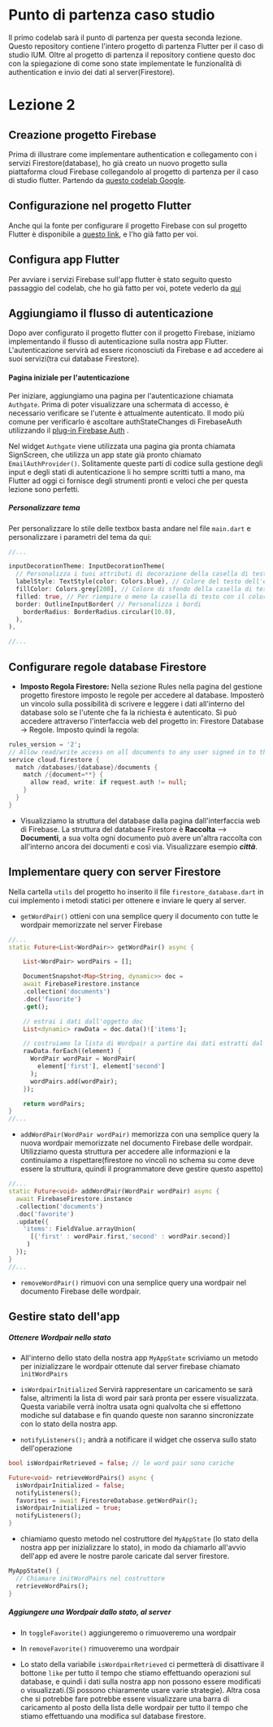 # Punto di partenza caso studio

Il primo codelab sarà il punto di partenza per questa seconda lezione.
Questo repository contiene l'intero progetto di partenza Flutter per il caso di studio IUM. Oltre al progetto di partenza il repository contiene questo doc con la spiegazione di come sono state implementate le funzionalità di authentication e invio dei dati al server(Firestore).

# Lezione 2

## Creazione progetto Firebase

Prima di illustrare come implementare authentication e collegamento con i servizi Firestore(database), ho già creato un nuovo progetto sulla piattaforma cloud Firebase collegandolo al progetto di partenza per il caso di studio flutter. Partendo da [questo codelab Google](https://firebase.google.com/codelabs/firebase-get-to-know-flutter?hl=it#2).

## Configurazione nel progetto Flutter

Anche qui la fonte per configurare il progetto Firebase con sul progetto Flutter è disponibile a [questo link](https://firebase.google.com/codelabs/firebase-get-to-know-flutter?hl=it#3), e l'ho già fatto per voi.

## Configura app Flutter

Per avviare i servizi Firebase sull'app flutter è stato seguito questo passaggio del codelab, che ho già fatto per voi, potete vederlo da [qui](https://firebase.google.com/codelabs/firebase-auth-in-flutter-apps?hl=it#2)

## Aggiungiamo il flusso di autenticazione

Dopo aver configurato il progetto flutter con il progetto Firebase, iniziamo implementando il flusso di autenticazione sulla nostra app Flutter.
L'autenticazione servirà ad essere riconosciuti da Firebase e ad accedere ai suoi servizi(tra cui database Firestore).

#### Pagina iniziale per l'autenticazione

Per iniziare, aggiungiamo una pagina per l'autenticazione chiamata `Authgate`. Prima di poter visualizzare una schermata di accesso, è necessario verificare se l'utente è attualmente autenticato. Il modo più comune per verificarlo è ascoltare authStateChanges di FirebaseAuth utilizzando il [plug-in Firebase Auth](https://firebase.google.com/docs/auth/flutter/start?hl=it#authstatechanges) .

Nel widget `Authgate` viene utilizzata una pagina gia pronta chiamata SignScreen, che utilizza un app state già pronto chiamato `EmailAuthProvider()`. Solitamente queste parti di codice sulla gestione degli input e degli stati di autenticazione li ho sempre scritti tutti a mano, ma Flutter ad oggi ci fornisce degli strumenti pronti e veloci che per questa lezione sono perfetti.

##### Personalizzare tema

Per personalizzare lo stile delle textbox basta andare nel file `main.dart` e personalizzare i parametri del tema da qui:

```dart
//...

inputDecorationTheme: InputDecorationTheme(
  // Personalizza i tuoi attributi di decorazione della casella di testo qui
  labelStyle: TextStyle(color: Colors.blue), // Colore del testo dell'etichetta
  fillColor: Colors.grey[200], // Colore di sfondo della casella di testo
  filled: true, // Per riempire o meno la casella di testo con il colore di sfondo
  border: OutlineInputBorder( // Personalizza i bordi
    borderRadius: BorderRadius.circular(10.0),
  ),
),

//...
```

## Configurare regole database Firestore

- **Imposto Regola Firestore:** Nella sezione Rules nella pagina del gestione progetto firestore imposto le regole per accedere al database. Imposterò un vincolo sulla possibilità di scrivere e leggere i dati all'interno del database solo se l'utente che fa la richiesta è autenticato. Si può accedere attraverso l'interfaccia web del progetto in: Firestore Database -> Regole. Imposto quindi la regola:

```dart
rules_version = '2';
// Allow read/write access on all documents to any user signed in to the application
service cloud.firestore {
  match /databases/{database}/documents {
    match /{document=**} {
      allow read, write: if request.auth != null;
    }
  }
}
```

- Visualizziamo la struttura del database dalla pagina dall'interfaccia web di Firebase. La struttura del database Firestore è **Raccolta** --> **Documenti**, a sua volta ogni documento può avere un'altra raccolta con all'interno ancora dei documenti e così via. Visualizzare esempio ***città***.

## Implementare query con server Firestore

Nella cartella `utils` del progetto ho inserito il file `firestore_database.dart` in cui implemento i metodi statici per ottenere e inviare le query al server.

- `getWordPair()` ottieni con una semplice query il documento con tutte le wordpair memorizzate nel server Firebase

```dart
//...
static Future<List<WordPair>> getWordPair() async {

    List<WordPair> wordPairs = [];

    DocumentSnapshot<Map<String, dynamic>> doc = 
    await FirebaseFirestore.instance
    .collection('documents')
    .doc('favorite')
    .get();

    // estrai i dati dall'oggetto doc
    List<dynamic> rawData = doc.data()!['items'];

    // costruiamo la lista di Wordpair a partire dai dati estratti dal doc 
    rawData.forEach((element) {
      WordPair wordPair = WordPair(
        element['first'], element['second']
      );
      wordPairs.add(wordPair);
    });

    return wordPairs;
}
//... 
```

- `addWordPair(WordPair wordPair)` memorizza con una semplice query la nuova wordpair memorizzate nel documento Firebase delle wordpair. Utilizziamo questa struttura per accedere alle informazioni e la continuiamo a rispettare(firestore no vincoli no schema su come deve essere la struttura, quindi il programmatore deve gestire questo aspetto)

```dart
//...
static Future<void> addWordPair(WordPair wordPair) async {
  await FirebaseFirestore.instance
  .collection('documents')
  .doc('favorite')
  .update({
    'items': FieldValue.arrayUnion(
      [{'first' : wordPair.first,'second' : wordPair.second}]
     )
  });
}
//... 
```

- `removeWordPair()` rimuovi con una semplice query una wordpair nel documento Firebase delle wordpair.

## Gestire stato dell'app

##### Ottenere Wordpair nello stato

- All'interno dello stato della nostra app `MyAppState` scriviamo un metodo per inizializzare le wordpair ottenute dal server firebase chiamato `initWordPairs`

- `isWordpairInitialized` Servirà rappresentare un caricamento se sarà false, altrimenti la lista di word pair sarà pronta per essere visualizzata. Questa variabile verrà inoltra usata ogni qualvolta che si effettono modiche sul database e fin quando queste non saranno sincronizzate con lo stato della nostra app. 

- `notifyListeners();` andrà a notificare il widget che osserva sullo stato dell'operazione

```dart
bool isWordpairRetrieved = false; // le word pair sono cariche

Future<void> retrieveWordPairs() async {
  isWordpairInitialized = false;
  notifyListeners();
  favorites = await FirestoreDatabase.getWordPair();
  isWordpairInitialized = true;
  notifyListeners();
}
```

- chiamiamo questo metodo nel costruttore del `MyAppState` (lo stato della nostra app per inizializzare lo stato), in modo da chiamarlo all'avvio dell'app ed avere le nostre parole caricate dal server firestore.

```dart
MyAppState() {
  // Chiamare initWordPairs nel costruttore
  retrieveWordPairs();
}
```

##### Aggiungere una Wordpair dallo stato, al server

- In `toggleFavorite()` aggiungeremo o rimuoveremo una wordpair

- In `removeFavorite()` rimuoveremo una wordpair

- Lo stato della variabile `isWordpairRetrieved` ci permetterà di disattivare il bottone `like` per tutto il tempo che stiamo effettuando operazioni sul database, e quindi i dati sulla nostra app non possono essere modificati o visualizzati.(Si possono chiaramente usare varie strategie). 
  Altra cosa che si potrebbe fare potrebbe essere visualizzare una barra di caricamento al posto della lista delle wordpair per tutto il tempo che stiamo effettuando una modifica sul database firestore.
